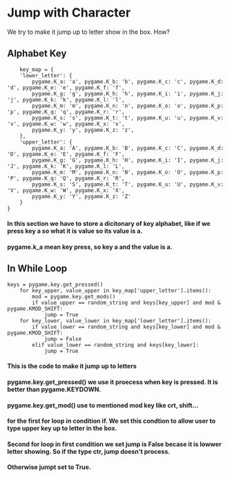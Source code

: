 # Jump with Character
We try to make it jump up to letter show in the box. How?
## Alphabet Key
        key_map = {
        'lower_letter': {
            pygame.K_a: 'a', pygame.K_b: 'b', pygame.K_c: 'c', pygame.K_d: 'd', pygame.K_e: 'e', pygame.K_f: 'f',
            pygame.K_g: 'g', pygame.K_h: 'h', pygame.K_i: 'i', pygame.K_j: 'j', pygame.K_k: 'k', pygame.K_l: 'l',
            pygame.K_m: 'm', pygame.K_n: 'n', pygame.K_o: 'o', pygame.K_p: 'p', pygame.K_q: 'q', pygame.K_r: 'r',
            pygame.K_s: 's', pygame.K_t: 't', pygame.K_u: 'u', pygame.K_v: 'v', pygame.K_w: 'w', pygame.K_x: 'x',
            pygame.K_y: 'y', pygame.K_z: 'z',
        },
        'upper_letter': {
            pygame.K_a: 'A', pygame.K_b: 'B', pygame.K_c: 'C', pygame.K_d: 'D', pygame.K_e: 'E', pygame.K_f: 'F',
            pygame.K_g: 'G', pygame.K_h: 'H', pygame.K_i: 'I', pygame.K_j: 'J', pygame.K_k: 'K', pygame.K_l: 'L',
            pygame.K_m: 'M', pygame.K_n: 'N', pygame.K_o: 'O', pygame.K_p: 'P', pygame.K_q: 'Q', pygame.K_r: 'R',
            pygame.K_s: 'S', pygame.K_t: 'T', pygame.K_u: 'U', pygame.K_v: 'V', pygame.K_w: 'W', pygame.K_x: 'X',
            pygame.K_y: 'Y', pygame.K_z: 'Z'
        }
    }
#### In this section we have to store a dicitonary of key alphabet, like if we press key a so what it is value so its value is a. 
#### pygame.k_a mean key press, so key a and the value is a.
## In While Loop
    keys = pygame.key.get_pressed()
        for key_upper, value_upper in key_map['upper_letter'].items():
            mod = pygame.key.get_mods()
            if value_upper == random_string and keys[key_upper] and mod & pygame.KMOD_SHIFT:
                jump = True
        for key_lower, value_lower in key_map['lower_letter'].items():
            if value_lower == random_string and keys[key_lower] and mod & pygame.KMOD_SHIFT:
                jump = False
            elif value_lower == random_string and keys[key_lower]:
                jump = True
#### This is the code to make it jump up to letters
#### pygame.key.get_pressed() we use it proecess when key is pressed. It is better than pygame.KEYDOWN.
#### pygame.key.get_mod() use to mentioned mod key like crt, shift...
#### for the first for loop in condition if. We set this condtion to allow user to type upper key up to letter in the box.
#### Second for loop in first condition we set jump is False becase it is lowwer letter showing. So if the type ctr, jump doesn't process.
#### Otherwise jumpt set to True.